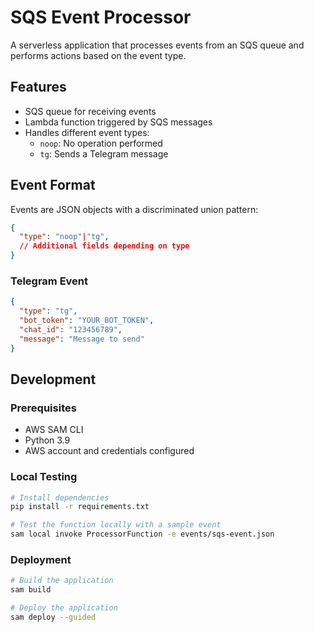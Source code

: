 # SQS Event Processor

A serverless application that processes events from an SQS queue and performs actions based on the event type.

## Features

- SQS queue for receiving events
- Lambda function triggered by SQS messages
- Handles different event types:
  - `noop`: No operation performed
  - `tg`: Sends a Telegram message

## Event Format

Events are JSON objects with a discriminated union pattern:

```json
{
  "type": "noop"|"tg",
  // Additional fields depending on type
}
```

### Telegram Event

```json
{
  "type": "tg",
  "bot_token": "YOUR_BOT_TOKEN",
  "chat_id": "123456789",
  "message": "Message to send"
}
```

## Development

### Prerequisites

- AWS SAM CLI
- Python 3.9
- AWS account and credentials configured

### Local Testing

```bash
# Install dependencies
pip install -r requirements.txt

# Test the function locally with a sample event
sam local invoke ProcessorFunction -e events/sqs-event.json
```

### Deployment

```bash
# Build the application
sam build

# Deploy the application
sam deploy --guided
```
